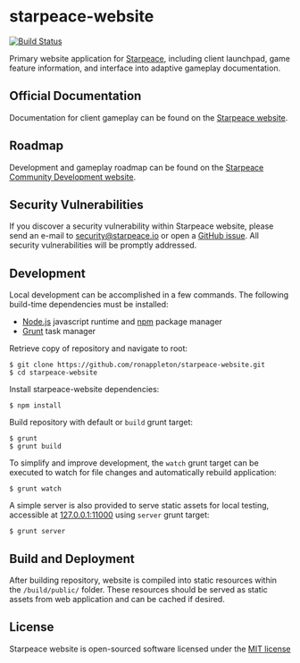 
# starpeace-website

[![Build Status](https://travis-ci.org/ronappleton/starpeace-website.svg)](https://travis-ci.org/ronappleton/starpeace-website)

Primary website application for [Starpeace](https://www.starpeace.io), including client launchpad, game feature information, and interface into adaptive gameplay documentation.

## Official Documentation

Documentation for client gameplay can be found on the [Starpeace website](https://docs.starpeace.io).

## Roadmap

Development and gameplay roadmap can be found on the [Starpeace Community Development website](https://www.starpeace.ovh/).

## Security Vulnerabilities

If you discover a security vulnerability within Starpeace website, please send an e-mail to security@starpeace.io or open a [GitHub issue](https://github.com/ronappleton/starpeace-website/issues). All security vulnerabilities will be promptly addressed.

## Development

Local development can be accomplished in a few commands. The following build-time dependencies must be installed:

* [Node.js](https://nodejs.org/en/) javascript runtime and [npm](https://www.npmjs.com/get-npm) package manager
* [Grunt](https://gruntjs.com/) task manager

Retrieve copy of repository and navigate to root:

```
$ git clone https://github.com/ronappleton/starpeace-website.git
$ cd starpeace-website
```

Install starpeace-website dependencies:

```
$ npm install
```

Build repository with default or ```build``` grunt target:

```
$ grunt
$ grunt build
```

To simplify and improve development, the ```watch``` grunt target can be executed to watch for file changes and automatically rebuild application:

```
$ grunt watch
```

A simple server is also provided to serve static assets for local testing, accessible at [127.0.0.1:11000](http://127.0.0.1:11000) using ```server``` grunt target:

```
$ grunt server
```

## Build and Deployment

After building repository, website is compiled into static resources within the ```/build/public/``` folder. These resources should be served as static assets from web application and can be cached if desired.

## License

Starpeace website is open-sourced software licensed under the [MIT license](http://opensource.org/licenses/MIT)
